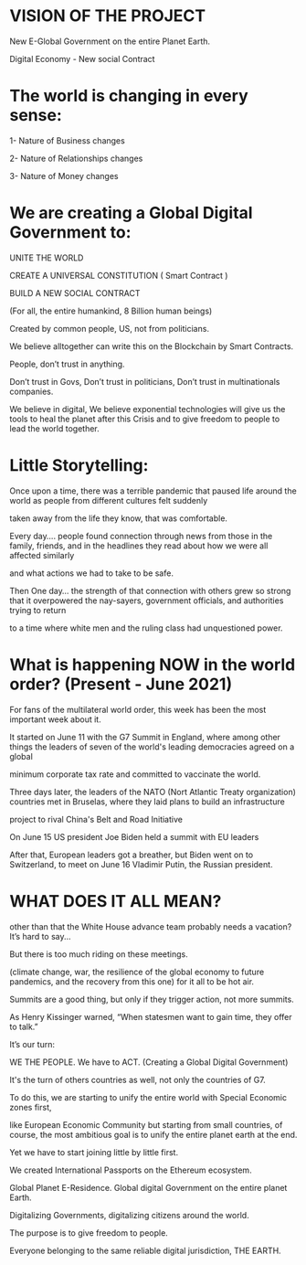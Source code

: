 


# VISION OF THE PROJECT 


New E-Global Government on the entire Planet Earth.  


Digital Economy - New social Contract


# The world is changing in every sense: 


1- Nature of Business changes

2- Nature of Relationships changes 

3- Nature of Money changes  



# We are creating a Global Digital Government to:  


UNITE THE WORLD 

CREATE A UNIVERSAL CONSTITUTION ( Smart Contract ) 

BUILD A NEW SOCIAL CONTRACT 


(For all, the entire humankind, 8 Billion human beings)   


Created by common people, US, not from politicians.   


We believe alltogether can write this on the Blockchain by Smart Contracts. 


People, don’t trust in anything. 

Don’t trust in Govs, Don’t trust in politicians, Don’t trust in multinationals companies.  



We believe in digital, We believe exponential technologies will give us the tools to heal the planet after this Crisis and to give freedom to people to lead the world together.   




# Little Storytelling:  


Once upon a time, there was a terrible pandemic that paused life around the world as people from different cultures felt suddenly 

taken away from the life they know, that was comfortable.  

Every day…. people found connection through news from those in the family, friends, and in the headlines they read about how we were all affected similarly

and what actions we had to take to be safe.  

Then One day… the strength of that connection with others grew so strong that it overpowered the nay-sayers, government officials, and authorities trying to return

to a time where white men and the ruling class had unquestioned power.   




# What is happening NOW in the world order? (Present - June 2021)  


For fans of the multilateral world order, this week has been the most important week about it.  

It started on June 11 with the G7 Summit in England, where among other things the leaders of seven of the world's leading democracies agreed on a global 

minimum corporate tax rate and committed to vaccinate the world.  

Three days later, the leaders of the NATO (Nort Atlantic Treaty organization) countries met in Bruselas, where they laid plans to build an infrastructure 

project to rival China's Belt and Road Initiative 

On June 15 US president Joe Biden held a summit with EU leaders  

After that, European leaders got a breather, but Biden went on to Switzerland, to meet on June 16 Vladimir Putin, the Russian president.  


# WHAT DOES IT ALL MEAN? 

other than that the White House advance team probably needs a vacation? It’s hard to say...  

But there is too much riding on these meetings. 

(climate change, war, the resilience of the global economy to future pandemics, and the recovery from this one) for it all to be hot air. 

Summits are a good thing, but only if they trigger action, not more summits. 

As Henry Kissinger warned, “When statesmen want to gain time, they offer to talk.”   




It’s our turn:

WE THE PEOPLE. We have to ACT. (Creating a Global Digital Government) 

It's the turn of others countries as well, not only the countries of G7. 



To do this, we are starting to unify the entire world with Special Economic zones first,

like European Economic Community but starting from small countries, of course, the most ambitious goal is to unify the entire planet earth at the end. 

Yet we have to start joining little by little first.    




We created International Passports on the Ethereum ecosystem.  




Global Planet E-Residence. Global digital Government on the entire planet Earth. 

Digitalizing Governments, digitalizing citizens around the world. 

The purpose is to give freedom to people. 

Everyone belonging to the same reliable digital jurisdiction, THE EARTH.

